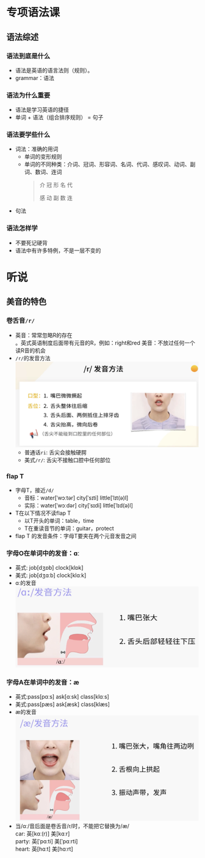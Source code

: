# 专项语法课
## 语法综述
### 语法到底是什么
- 语法是英语的语言法则（规则）。  
- grammar：语法
### 语法为什么重要
- 语法是学习英语的捷径
- 单词 + 语法（组合排序规则） = 句子
### 语法要学些什么
- 词法：准确的用词
    - 单词的变形规则
    - 单词的不同种类：介词、冠词、形容词、名词、代词、感叹词、动词、副词、数词、连词
        > 介 冠 形 名 代
        >
        > 感 动 副 数 连                    
- 句法
### 语法怎样学
- 不要死记硬背
- 语法中有许多特例，不是一层不变的
# 听说
## 美音的特色
### 卷舌音`/r/`
- 英音：常常忽略R的存在<br>。英式英语制度后面带有元音的R，例如：right和red
  美音：不放过任何一个读R音的机会 
- `/r/`的发音方法
![flier](img/01r.png )
    - 普通话`ri`: 舌尖会接触硬腭
    - 美式`/r/`: 舌尖不接触口腔中任何部位
### flap T 
- 字母T，接近`/d/`
    - 音标：water[ˈwɔːtər]    city[ˈsɪti]    little[ˈlɪt(ə)l]
    - 实际：water[ˈwɔːdər]    city[ˈsɪdi]    little[ˈlɪd(ə)l]
- T在以下情况不读flap T
    - 以T开头的单词：table，time
    - T在重读音节的单词：guitar，protect
- flap T 的发音条件：字母T要夹在两个元音发音之间
### 字母O在单词中的发音：ɑː
- 英式: job[dʒɒb]    clock[klɒk]
- 美式: job[dʒɑːb]   clock[klɑːk]
- ɑː的发音
![flier](img/02o的发音.png)
### 字母A在单词中的发音：æ
- 英式:pass[pɑːs]    ask[ɑːsk]    class[klɑːs]
- 美式:pass[pæs]     ask[æsk]     class[klæs]
- æ的发音
![flier](img/03字母A的发音.png)
- 当/ɑː/音后面是卷舌音/r/时，不能把它替换为/æ/<br>
  car: 英[kɑː(r)]    美[kɑːr]<br>
  party: 英[ˈpɑːti]  美[ˈpɑːrti]<br>
  heart: 英[hɑːt]    美[hɑːrt]
